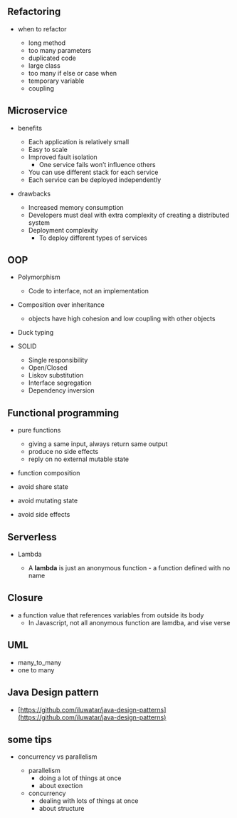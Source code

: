 
## Refactoring

- when to refactor

	- long method
	- too many parameters
	- duplicated code
	- large class
	- too many if else or case when
	- temporary variable
	- coupling

## Microservice

- benefits

	- Each application is relatively small
	- Easy to scale
	- Improved fault isolation
		- One service fails won’t influence others
	- You can use different stack for each service
	- Each service can be deployed independently
- drawbacks

	- Increased memory consumption
	- Developers must deal with extra complexity of creating a distributed system
	- Deployment complexity
		- To deploy different types of services

## OOP

- Polymorphism

	- Code to interface, not an implementation
- Composition over inheritance

	- objects have high cohesion and low coupling with other objects
-  Duck typing

- SOLID

	- Single responsibility
	- Open/Closed
	- Liskov substitution
	- Interface segregation
	- Dependency inversion

## Functional programming

- pure functions

	- giving a same input, always return same output
	- produce no side effects
	- reply on no external mutable state
- function composition
- avoid share state
- avoid mutating state
- avoid side effects


## Serverless

- Lambda

	- A **lambda** is just an anonymous function - a function defined with no name

## Closure

- a function value that references variables from outside its body
	- In Javascript, not all anonymous function are lamdba, and vise verse

## UML

- many_to_many
- one to many


## Java Design pattern

- [https://github.com/iluwatar/java-design-patterns](https://github.com/iluwatar/java-design-patterns)


## some tips

- concurrency vs parallelism

	- parallelism
		- doing a lot of things at once
		- about exection
	- concurrency
		- dealing with lots of things at once
		- about structure